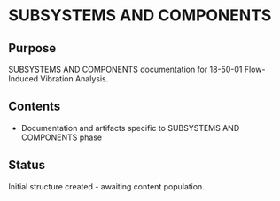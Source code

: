 # SUBSYSTEMS AND COMPONENTS

## Purpose
SUBSYSTEMS AND COMPONENTS documentation for 18-50-01 Flow-Induced Vibration Analysis.

## Contents
- Documentation and artifacts specific to SUBSYSTEMS AND COMPONENTS phase

## Status
Initial structure created - awaiting content population.
